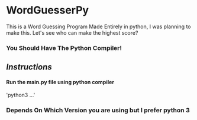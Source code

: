 # WordGuesserPy
This is a Word Guessing Program Made Entirely in python, I was planning to make this. Let's see who can make the highest score?

### You Should Have The Python Compiler!

## ___Instructions___

#### Run the main.py file using python compiler

'python3 ...'

### Depends On Which Version you are using but I prefer python 3
